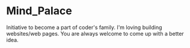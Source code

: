 # Mind_Palace
Initiative to become a part of coder's family.
I'm loving building websites/web pages.
You are always welcome to come up with a better idea.
